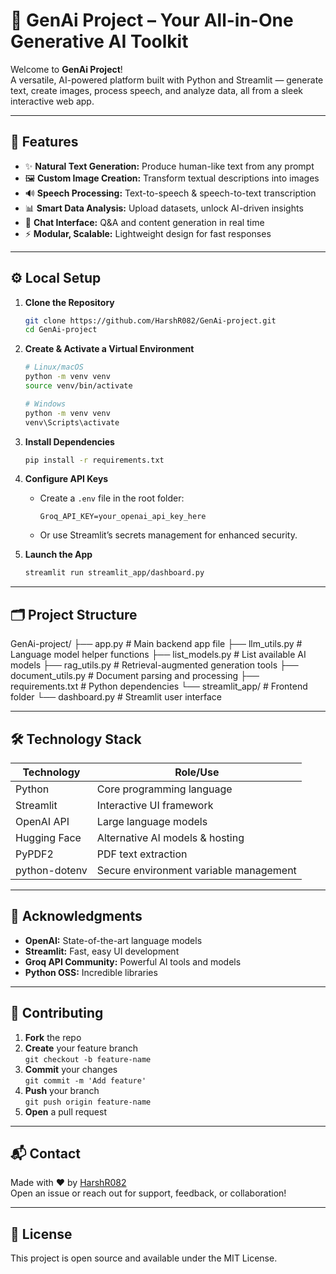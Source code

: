 # 🚀 GenAi Project – Your All-in-One Generative AI Toolkit

Welcome to **GenAi Project**!  
A versatile, AI-powered platform built with Python and Streamlit — generate text, create images, process speech, and analyze data, all from a sleek interactive web app.

---

## 🧩 Features

- ✨ **Natural Text Generation:** Produce human-like text from any prompt
- 🖼️ **Custom Image Creation:** Transform textual descriptions into images
- 🔊 **Speech Processing:** Text-to-speech & speech-to-text transcription
- 📊 **Smart Data Analysis:** Upload datasets, unlock AI-driven insights
- 💬 **Chat Interface:** Q&A and content generation in real time
- ⚡ **Modular, Scalable:** Lightweight design for fast responses

---

## ⚙️ Local Setup

1. **Clone the Repository**
    ```bash
    git clone https://github.com/HarshR082/GenAi-project.git
    cd GenAi-project
    ```

2. **Create & Activate a Virtual Environment**
    ```bash
    # Linux/macOS
    python -m venv venv
    source venv/bin/activate

    # Windows
    python -m venv venv
    venv\Scripts\activate
    ```

3. **Install Dependencies**
    ```bash
    pip install -r requirements.txt
    ```

4. **Configure API Keys**
    - Create a `.env` file in the root folder:
        ```
        Groq_API_KEY=your_openai_api_key_here
        ```
    - Or use Streamlit’s secrets management for enhanced security.

5. **Launch the App**
    ```bash
    streamlit run streamlit_app/dashboard.py
    ```

---

## 🗂 Project Structure

GenAi-project/
├── app.py                 # Main backend app file
├── llm_utils.py           # Language model helper functions
├── list_models.py         # List available AI models
├── rag_utils.py           # Retrieval-augmented generation tools
├── document_utils.py      # Document parsing and processing
├── requirements.txt       # Python dependencies
└── streamlit_app/         # Frontend folder
    └── dashboard.py             # Streamlit user interface


---

## 🛠 Technology Stack

| Technology      | Role/Use                                  |
|-----------------|-------------------------------------------|
| Python          | Core programming language                 |
| Streamlit       | Interactive UI framework                  |
| OpenAI API      | Large language models                     |
| Hugging Face    | Alternative AI models & hosting           |
| PyPDF2          | PDF text extraction                       |
| python-dotenv   | Secure environment variable management    |

---

## 🙌 Acknowledgments

- **OpenAI:** State-of-the-art language models
- **Streamlit:** Fast, easy UI development
- **Groq API Community:** Powerful AI tools and models
- **Python OSS:** Incredible libraries

---

## 🤝 Contributing

1. **Fork** the repo
2. **Create** your feature branch  
    `git checkout -b feature-name`
3. **Commit** your changes  
    `git commit -m 'Add feature'`
4. **Push** your branch  
    `git push origin feature-name`
5. **Open** a pull request

---

## 📬 Contact

Made with ❤️ by [HarshR082](https://github.com/HarshR082)  
Open an issue or reach out for support, feedback, or collaboration!

---

## 📜 License

This project is open source and available under the MIT License.

